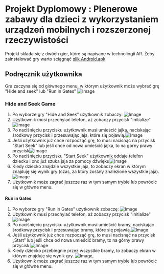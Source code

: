 # Projekt Dyplomowy : Plenerowe zabawy dla dzieci z wykorzystaniem urządzeń mobilnych i rozszerzonej rzeczywistości 
Projekt sklada się z dwóch gier, które są napisane w technoliogii AR.
Żeby zainstalować gry warto sciągnąć [plik Android.apk](https://github.com/YuriiPurdenko/diploma-project/raw/master/Builds/Android.apk)
## Podręcznik użytkownika
Gra zaczyna się od glównego menu, w którym użytkownik może wybrać grę "Hide and seek" lub "Run in Gates"
![Image](https://github.com/YuriiPurdenko/diploma-project/blob/gh-pages/photo_2021-08-29_12-21-44.jpg)

### Hide and Seek Game 

1. Po wyborze gry "Hide and Seek" użytkownik zobaczy:   ![Image](https://github.com/YuriiPurdenko/diploma-project/blob/gh-pages/photo_2021-08-29_12-21-52.jpg)
2. Użytkownik musi przechylać telefon, aż zobaczy przycisk "Initialize" ![Image](https://github.com/YuriiPurdenko/diploma-project/blob/gh-pages/photo_2021-08-29_12-21-55.jpg)
3. Po naciśnięciu przycisku użytkownik musi umieścić jajka, naciskając środkowy przycisk i przesuwając jaja, które się pojawią.![Image](https://github.com/YuriiPurdenko/diploma-project/blob/gh-pages/photo_2021-08-29_12-21-57.jpg)
4. Jeśli użytkownik już chce rozpocząć grę, to musi nacisnąć na przycisk "Start Seek" lub jeśli chce od nowa umieścić jajka, to na górny prawy przycisk![Image](https://github.com/YuriiPurdenko/diploma-project/blob/gh-pages/photo_2021-08-29_12-22-04.jpg)
5. Po naciśnięciu przycisku "Start Seek" użytkownik oddaje telefon dziecku i ono już szuka jaja za pomocy dźwięku![Image](https://github.com/YuriiPurdenko/diploma-project/blob/gh-pages/photo_2021-08-29_12-22-06.jpg)
6. Kiedy dziecko znajdzie wszystkie jaja, to zobaczy ekran w którym znajduję się wynik gry (czas, za który zostały znalezione wszystkie jaja). ![Image](https://github.com/YuriiPurdenko/diploma-project/blob/gh-pages/photo_2021-08-29_12-22-19.jpg)
7. Użytkownik może zagrać jeszcze raz w tym samym trybie lub powrócić się w główne menu.

#### Run in Gates

1. Po wyborze gry "Run in Gates" użytkownik zobaczę:   ![Image](https://github.com/YuriiPurdenko/diploma-project/blob/gh-pages/photo_2021-08-29_12-21-52.jpg)
2. Użytkownik musi przechylać telefon, aż zobaczy przycisk "Initialize" ![Image](https://github.com/YuriiPurdenko/diploma-project/blob/gh-pages/photo_2021-08-29_12-21-55.jpg)
3. Po naciśnięciu przycisku użytkownik musi umieścić bramy, naciskając środkowy przycisk i przesuwając bramy, które się pojawią.![Image](https://github.com/YuriiPurdenko/diploma-project/blob/gh-pages/photo_2021-08-29_12-21-57.jpg)
4. Jeśli użytkownik już chce rozpocząć grę, to musi nacisnąć na przycisk „Start” lub jeśli chce od nowa umieścić bramy, to na górny prawy przycisk.![Image](https://github.com/YuriiPurdenko/diploma-project/blob/gh-pages/photo_2021-08-29_12-22-00.jpg)
6. Kiedy dziecko przebiegnie przez wszystkie bramy, to zobaczy  ekran w którym znajduję się wynik gry. ![Image](https://github.com/YuriiPurdenko/diploma-project/blob/gh-pages/photo_2021-08-29_12-22-02.jpg), 
7. Użytkownik może zagrać jeszcze raz w tym samym trybie lub powrócić się w główne menu.

